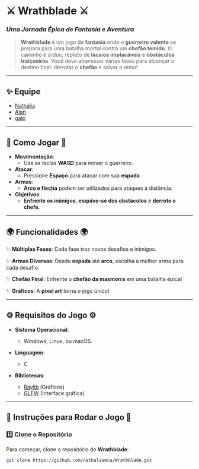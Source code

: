 # ⚔️ **Wrathblade** ⚔️
### *Uma Jornada Épica de Fantasia e Aventura*

> **Wrathblade** é um jogo de **fantasia** onde o **guerreiro valente** se prepara para uma batalha mortal contra um **chefão temido**. O caminho é árduo, repleto de **lacaios implacáveis** e **obstáculos traiçoeiros**. Você deve atravessar várias fases para alcançar o destino final: derrotar o **chefão** e salvar o reino!

---

## ✨ Equipe

- [Nathália](https://github.com/nathaliamca)
- [Alan](https://github.com/Alanm2)
- [gabi](https://github.com/gabimontcruz)

---

## 🏰 **Como Jogar** 🏰

- **Movimentação**: 
  - Use as teclas **WASD** para mover o guerreiro.
- **Atacar**: 
  - Pressione **Espaço** para atacar com sua **espada**.
- **Armas**: 
  - **Arco e flecha** podem ser utilizados para ataques à distância.
- **Objetivos**:
  - **Enfrente os inimigos**, **esquive-se dos obstáculos** e **derrote o chefe**.

---

## 🌍 **Funcionalidades** 🌍

✨ **Múltiplas Fases**: Cada fase traz novos desafios e inimigos.

✨ **Armas Diversas**: Desde **espada** até **arco**, escolha a melhor arma para cada desafio.

✨ **Chefão Final**: Enfrente o **chefão da masmorra** em uma batalha épica!

✨ **Gráficos**: A **pixel art** torna o jogo único!

---

## ⚙️ **Requisitos do Jogo** ⚙️

- **Sistema Operacional**: 
  - Windows, Linux, ou macOS.
  
- **Linguagem**: 
  - C
  
- **Bibliotecas**:
  - [Raylib](https://www.raylib.com) (Gráficos)
  - [GLFW](https://www.glfw.org) (Interface gráfica)

---

## 📝 **Instruções para Rodar o Jogo** 📝

### 1️⃣ **Clone o Repositório**

Para começar, clone o repositório do **Wrathblade**:

```bash
git clone https://github.com/nathaliamca/Wrathblade.git